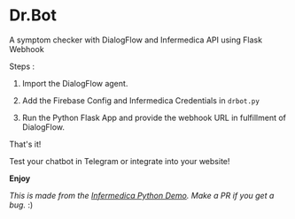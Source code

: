 # Dr.Bot
A symptom checker with DialogFlow and Infermedica API using Flask Webhook

Steps :

1) Import the DialogFlow agent.

2) Add the Firebase Config and Infermedica Credentials in `drbot.py`

2) Run the Python Flask App and provide the webhook URL in fulfillment of DialogFlow.

That's it!

Test your chatbot in Telegram or integrate into your website! 

**Enjoy**

*This is made from the [Infermedica Python Demo](https://github.com/infermedica/symptom-checker-chatbot-example). Make a PR if you get a bug.* :)
